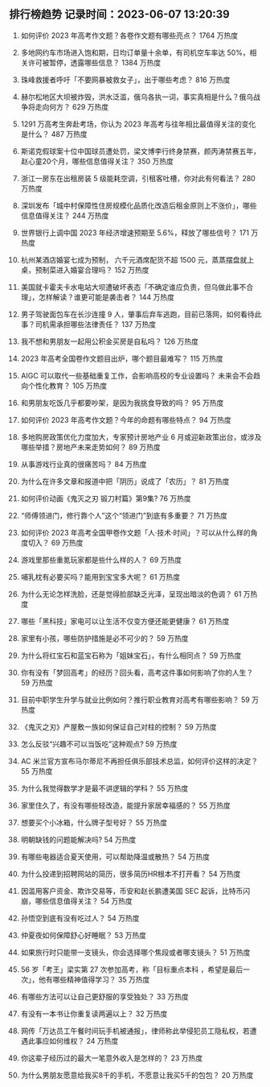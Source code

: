 
## 排行榜趋势 记录时间：2023-06-07 13:20:39
  
  1. 如何评价 2023 年高考作文题？各卷作文题有哪些亮点？ 1764 万热度
    
  2. 多地网约车市场进入饱和期，日均订单量十余单，有司机空车率达 50%，相关许可被暂停，透露哪些信息？ 1384 万热度
    
  3. 珠峰救援者呼吁「不要网暴被救女子」，出于哪些考虑？ 816 万热度
    
  4. 赫尔松地区大坝被炸毁，洪水泛滥，俄乌各执一词，事实真相是什么？俄乌战争将走向何方？ 629 万热度
    
  5. 1291 万高考生奔赴考场，你认为 2023 年高考与往年相比最值得关注的变化是什么？ 487 万热度
    
  6. 斯诺克假球案十位中国球员遭处罚，梁文博李行终身禁赛，颜丙涛禁赛五年，赵心童20个月，哪些信息值得关注？ 350 万热度
    
  7. 浙江一房东在出租房装 5 级能耗空调，引租客吐槽，你对此有何看法？ 280 万热度
    
  8. 深圳发布「城中村保障性住房规模化品质化改造后租金原则上不涨价」，哪些信息值得关注？ 244 万热度
    
  9. 世界银行上调中国 2023 年经济增速预期至 5.6%，释放了哪些信号？ 171 万热度
    
  10. 杭州某酒店婚宴七成为预制， 六千元酒席配货不超 1500 元，蒸蒸摆盘就上桌，预制菜进入婚宴合理吗？ 152 万热度
    
  11. 美国就卡霍夫卡水电站大坝遭破坏表态「不确定谁应负责，但乌做此事不合理」，怎样解读？谁更可能是袭击者？ 144 万热度
    
  12. 男子驾驶面包车在长沙连撞 9 人，肇事后弃车逃跑，目前已落网，如何看待此事？司机需承担哪些法律责任？ 137 万热度
    
  13. 我不想和男朋友一起用公积金买房是自私吗？ 126 万热度
    
  14. 2023 年高考全国卷作文题目出炉，哪个题目最难写？ 115 万热度
    
  15. AIGC 可以取代一些基础重复工作，会影响高校的专业设置吗？ 未来会不会趋向个性化教育？ 105 万热度
    
  16. 和男朋友吃饭几乎都要吵架，是因为我挑食导致的吗？ 95 万热度
    
  17. 如何评价 2023 年高考作文题？今年的命题有哪些特点？ 94 万热度
    
  18. 多地购房政策优化力度加大，专家预计房地产业 6 月或迎新政策出台，或涉及哪些举措？房地产未来走势如何？ 89 万热度
    
  19. 从事游戏行业真的很痛苦吗？ 84 万热度
    
  20. 为什么在许多文章和报道中把「阴历」说成了「农历」？ 81 万热度
    
  21. 如何评价动画《鬼灭之刃 锻刀村篇》第9集? 76 万热度
    
  22. “师傅领进门，修行靠个人”这个“领进门”到底有多重要？ 71 万热度
    
  23. 如何评价 2023 年高考全国甲卷作文题「人·技术·时间」？可以从什么样的角度切入？ 69 万热度
    
  24. 游戏里那些重氪玩家都是些什么样的人？ 69 万热度
    
  25. 哺乳枕有必要买吗？能用到宝宝多大呢？ 61 万热度
    
  26. 为什么无论怎样洗脸，还是觉得脸部缺乏光泽，呈现出暗淡的色调？ 61 万热度
    
  27. 哪些「黑科技」家电可以让生活不仅变方便还能更健康？ 61 万热度
    
  28. 家里有小孩，哪些防护措施是必不可少的？ 59 万热度
    
  29. 为什么将红宝石和蓝宝石称为「姐妹宝石」，有什么相同点？ 59 万热度
    
  30. 你有没有「梦回高考」的经历？回头看，高考这件事如何影响了你的人生？ 59 万热度
    
  31. 目前中职学生升学与就业比例如何？推行职业教育对高考有哪些影响？ 59 万热度
    
  32. 《鬼灭之刃》产屋敷一族如何保证自己对柱的控制？ 59 万热度
    
  33. 怎么反驳“兴趣不可以当饭吃”这种观点? 59 万热度
    
  34. AC 米兰官方宣布马尔蒂尼不再担任俱乐部技术总监，如何评价这样的决定？ 55 万热度
    
  35. 为什么我觉得数学才是最不讲逻辑的学科？ 55 万热度
    
  36. 家里住久了，有没有哪些轻改造，能提升家居幸福感的？ 55 万热度
    
  37. 想要买个小冰箱，什么牌子型号好？ 55 万热度
    
  38. 明朝缺钱的问题能解决吗? 54 万热度
    
  39. 有哪些电器适合夏天使用，可以帮助降温或散热？ 54 万热度
    
  40. 为什么投递到招聘网站的简历，很多简历HR根本不打开看？ 54 万热度
    
  41. 因滥用客户资金、欺诈交易等，币安和赵长鹏遭美国 SEC 起诉，比特币闪崩，哪些信息值得关注？ 54 万热度
    
  42. 孙悟空到底有没有吃过人？ 54 万热度
    
  43. 仲夏夜如何保障舒心好睡眠？ 53 万热度
    
  44. 如果旅行时只能带一支镜头，你会选择哪个焦段或者哪支镜头？ 51 万热度
    
  45. 56 岁「考王」梁实第 27 次参加高考，称「目标重点本科 ，希望是最后一次」，他有哪些精神值得学习？ 35 万热度
    
  46. 有哪些方法可以让自己更舒服的享受独处？ 33 万热度
    
  47. 有没有一本书让你重复读两遍以上？ 32 万热度
    
  48. 网传「万达员工午餐时间玩手机被通报」，律师称此举侵犯员工隐私权，若遭遇此事应如何维权？ 24 万热度
    
  49. 你这辈子经历过的最大一笔意外收入是怎样的？ 23 万热度
    
  50. 为什么男朋友愿意给我买8千的手机，不愿意让我买5千的包包？ 20 万热度
    